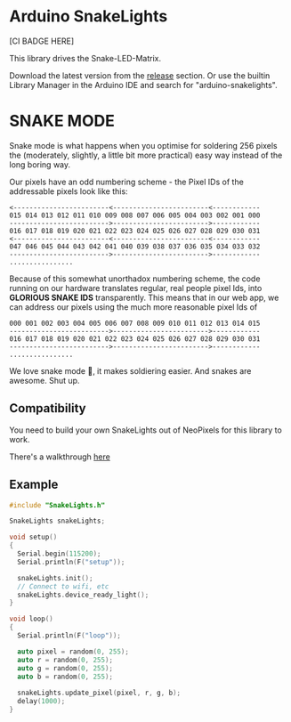 # Arduino SnakeLights

[CI BADGE HERE]

This library drives the Snake-LED-Matrix.

Download the latest version from the [release](https://github.com/davidwhitney/arduino-snakelights/releases) section. 
Or use the builtin Library Manager in the Arduino IDE and search for "arduino-snakelights".

# SNAKE MODE

Snake mode is what happens when you optimise for soldering 256 pixels the (moderately, slightly, a little bit more practical) easy way instead of the long boring way.

Our pixels have an odd numbering scheme - the Pixel IDs of the addressable pixels look like this:

    <------------------------<------------------------<------------
    015 014 013 012 011 010 009 008 007 006 005 004 003 002 001 000
    ------------------------->------------------------>------------
    016 017 018 019 020 021 022 023 024 025 026 027 028 029 030 031
    <------------------------<------------------------<------------
    047 046 045 044 043 042 041 040 039 038 037 036 035 034 033 032
    ------------------------->------------------------>------------
    ................

Because of this somewhat unorthadox numbering scheme, the code running on our hardware translates regular, real people pixel Ids, into **GLORIOUS SNAKE IDS** transparently. This means that in our web app, we can address our pixels using the much more reasonable pixel Ids of

    000 001 002 003 004 005 006 007 008 009 010 011 012 013 014 015
    ------------------------->------------------------>------------
    016 017 018 019 020 021 022 023 024 025 026 027 028 029 030 031
    ------------------------->------------------------>------------
    ................


We love snake mode 🐍, it makes soldiering easier. And snakes are awesome. Shut up.

## Compatibility

You need to build your own SnakeLights out of NeoPixels for this library to work.

There's a walkthrough [here](https://medium.com/@jofranchetti/have-yourself-a-matrix-led-christmas-f25cfedede74)


## Example


```c++
#include "SnakeLights.h"

SnakeLights snakeLights;

void setup() 
{
  Serial.begin(115200);
  Serial.println(F("setup"));

  snakeLights.init();
  // Connect to wifi, etc
  snakeLights.device_ready_light();
}

void loop() 
{  
  Serial.println(F("loop"));

  auto pixel = random(0, 255);
  auto r = random(0, 255);
  auto g = random(0, 255);
  auto b = random(0, 255);
  
  snakeLights.update_pixel(pixel, r, g, b);
  delay(1000);
}

```

